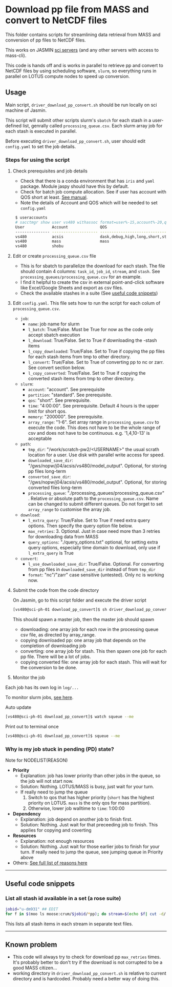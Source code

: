 # Download pp file from MASS and convert to NetCDF files

This folder contains scripts for streamlining data retrieval from MASS and conversion of pp files to NetCDF files.

This works on JASMIN [sci servers](https://help.jasmin.ac.uk/docs/interactive-computing/sci-servers/) (and any other servers with access to mass-cli).

This code is hands off and is works in parallel to retrieve pp and convert to NetCDF files by using scheduling software, `slurm`, so everything runs in parallel on LOTUS compute nodes to speed up conversion.

## Usage

Main script, `driver_download_pp_convert.sh` should be run locally on sci machine of Jasmin.

This script will submit other scripts slurm's `sbatch` for each stash in a user-defined list, genrally called `processing_queue.csv`. Each slurm array job for each stash is executed in parallel.

Before executing `driver_download_pp_convert.sh`, user should edit `config.yaml` to set the job details.

### Steps for using the script

1. Check prerequisites and job details

   - Check that there is a conda environment that has `iris` and `yaml` package. Module jaspy should have this by default.
   - Check for batch job compute allocation. See if user has account with QOS short at least. [See manual](https://help.jasmin.ac.uk/docs/batch-computing/how-to-submit-a-job/).
   - Note the details of Account and QOS which will be needed to set `config.yaml`

   ```bash
    $ useraccounts
    # sacctmgr show user vs480 withassoc format=user%-15,account%-20,qos%-50
    User            Account              QOS
    --------------- -------------------- --------------------------------------------------
    vs480           acsis                dask,debug,high,long,short,standard
    vs480           mass                 mass
    vs480           shobu
   ```

2. Edit or create `processing_queue.csv` file

   - This is for sbatch to parallelize the download for each stash. The file should contain 4 columns: `task_id`, `job_id`, `stream`, and `stash`. See `processing_queues/processing_queue.csv` for an example.
   - I find it helpful to create the csv in external point-and-click software like Excel/Google Sheets and export as csv files.
   - Check the available stashes in a suite (See [useful code snippets](#useful-code-snippets))

3. Edit `config.yaml`. This file sets how to run the script for each colum of `processing_queue.csv`.

   - `job`:
     - `name`: job name for slurm
     - `l_batch`: True/False. Must be True for now as the code only accept sbatch execution
     - `l_download`: True/False. Set to True if downloading the -stash items
     - `l_copy_downloaded`: True/False. Set to True if copying the pp files for each stash items from tmp to other directory.
     - `l_convert`: True/False. Set to True of converting pp to nc or zarr. See convert section below.
     - `l_copy_converted`: True/False. Set to True if copying the converted stash items from tmp to other directory.
   - `slurm`:
     - `account`: "account". See prerequisite
     - `partition`: "standard". See prerequisite.
     - `qos`: "short". See prerequisite.
     - `time`: "4:00:00". See prerequisite. Default 4 hours is the upper limit for short qos.
     - `memory`: "200000". See prerequisite.
     - `array_range`: "1-6". Set array range in `processing_queue.csv` to execute the code. This does not have to be the whole range of csv and does not have to be continuous. e.g. '1,4,10-13' is acceptable
   - `path`:
     - `tmp_dir`: "/work/scratch-pw2/\<USERNAME>" the usual scrath location for a user. Use disk with parallel write access for speed.
     - `downloaded_save_dir`: "/gws/nopw/j04/acsis/vs480/model_output". Optional, for storing pp files long-term
     - `converted_save_dir`: "/gws/nopw/j04/acsis/vs480/model_output". Optional, for storing converted files long-term
     - `processing_queue`: "./processing_queues/processing_queue.csv" . Relative or absolute path to the `processing_queue.csv`. Name can be changed to submit different queues. Do not forget to set `array_range` to customise the array job.
   - `download`:
     - `l_extra_query`: True/False. Set to True if need extra query options. Then specify the query option file below.
     - `max_retries`: 3. Optional. Just in case need more than 3 retries for downloading data from MASS
     - `query_options`: "./query_options.txt" optional, for setting extra query options, especially time domain to download, only use if `l_extra_query` is True
   - `convert`:
     - `l_use_downloaded_save_dir`: True/False. Optional. For converting from pp files in `downloaded_save_dir` instead of from `tmp_dir`
     - `format`: "nc"/"zarr" case sensitive (untested). Only nc is working now.

4. Submit the code from the code directory

   On Jasmin, go to this script folder and execute the driver script

   ```bash
   [vs480@sci-ph-01 download_pp_convert]$ sh driver_download_pp_convert.sh
   ```

   This should spawn a master job, then the master job should spawn

   - downloading: one array job for each row in the processing queue csv file, as directed by array_range.
   - copying downloaded pp: one array job that depends on the completion of downloading job
   - converting: one array job for stash. This then spawn one job for each pp file. There will be a lot of jobs.
   - copying converted file: one array job for each stash. This will wait for the conversion to be done.

5. Monitor the job

Each job has its own log in `log/...`

To monitor slurm jobs, [see here](https://help.jasmin.ac.uk/docs/batch-computing/how-to-monitor-slurm-jobs/).

Auto update

```bash
[vs480@sci-ph-01 download_pp_convert]$ watch squeue --me
```

Print out to terminal once

```bash
[vs480@sci-ph-01 download_pp_convert]$ squeue --me
```

### Why is my job stuck in pending (PD) state?

Note for NODELIST(REASON)

- **Priority**
  - Explanation: job has lower priority than other jobs in the queue, so the job will not start now.
  - Solution: Nothing. LOTUS/MASS is busy, just wait for your turn.
  - If really need to jump the queue
    1. Switch to qos that has higher priority (`short` has the highest priority on LOTUS. `mass` is the only qos for mass partition).
    2. Otherwise, lower job walltime to `time`: 1:00:00
- **Dependency**
  - Explanation: job depend on another job to finish first.
  - Solution: Nothing. Just wait for that preceeding job to finish. This applies for copying and coverting
- **Resources**
  - Explanation: not enough resources
  - Solution: Nothing. Just wait for those earlier jobs to finish for your turn. If really need to jump the queue, see jumping queue in Priority above
- Others: [See full list of reasons here](https://slurm.schedmd.com/squeue.html#lbAF)
---

## Useful code snippets

### List all stash id available in a set (a rose suite)

```bash
jobid="u-dm931" ## EDIT
for f in $(moo ls moose:crum/$jobid/*pp); do stream=$(echo $f| cut -d/ -f4 | cut -d. -f1) ; moo mdls --attribute=stash $f>> $jobid_$stream ; done
```

This lists all stash items in each stream in separate text files.

---

## Known problem

- This code will always try to check for download pp `max_retries` times. It's probably better to don't try if the download is not corrupted to be a good MASS citizen...
- working directory in `driver_download_pp_convert.sh` is relative to current directory and is hardcoded. Probably need a better way of doing this.

